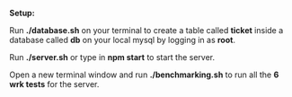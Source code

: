 **Setup:**

Run **./database.sh** on your terminal to create a table called **ticket** inside a database called **db** on your local mysql by logging in as **root**.

Run **./server.sh** or type in **npm start** to start the server.

Open a new terminal window and run **./benchmarking.sh** to run all the **6 
wrk tests** for the server.
